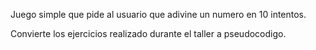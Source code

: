 Juego simple que pide al usuario que adivine un numero en 10 intentos.

Convierte los ejercicios realizado durante el taller a pseudocodigo.
